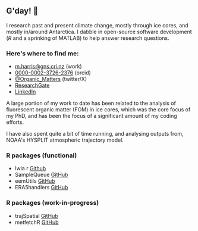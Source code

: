 
## G'day! :wave:
I research past and present climate change, mostly through ice cores, and mostly in/around Antarctica. I dabble in open-source software development (*R* and a sprinking of MATLAB) to help answer research questions.

### Here's where to find me: 
  - [m.harris@gns.cri.nz](mailto:m.harris@gns.cri.nz) (work)
  - [0000-0002-3726-2376](https://orcid.org/0000-0002-3726-2376) (orcid)
  - [@Organic_Matters](https://twitter.com/Organic_Matters) (twitter/X)
  - [ResearchGate](https://www.researchgate.net/profile/Matthew-Harris-27) 
  - [LinkedIn](https://www.linkedin.com/in/matthewrpharris/)

A large portion of my work to date has been related to the analysis of fluorescent organic matter (FOM) in ice cores, which was the core focus of my PhD, and has been the focus of a significant amount of my coding efforts. 

I have also spent quite a bit of time running, and analysing outputs from, NOAA's HYSPLIT atmospheric trajectory model.

### R packages (functional)
  - lwia.r [Github](https://github.com/MRPHarris/lwia.r)
  - SampleQueue [GitHub](https://github.com/MRPHarris/SampleQueue)
  - eemUtils [GitHub](https://github.com/MRPHarris/eemutils)
  - ERA5handlers [GitHub](https://github.com/MRPHarris/ERA5handlers)

### R packages (work-in-progress)
  - trajSpatial [GitHub](https://github.com/MRPHarris/trajSpatial)
  - metfetchR [GitHub](https://github.com/MRPHarris/metfetchR)
